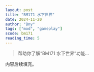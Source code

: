 ```yaml
---
layout: post
title: "BM171 水下世界"
date: 2024-11-20
author: "Bny"
tags: ["mod", "gameplay"]
scode: bm171
reading_time: 5
---
```


> 帮助你了解“BM171 水下世界”功能...

内容后续填充。
